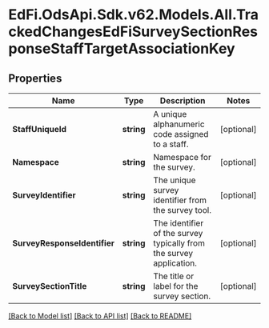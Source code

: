 # EdFi.OdsApi.Sdk.v62.Models.All.TrackedChangesEdFiSurveySectionResponseStaffTargetAssociationKey

## Properties

Name | Type | Description | Notes
------------ | ------------- | ------------- | -------------
**StaffUniqueId** | **string** | A unique alphanumeric code assigned to a staff. | [optional] 
**Namespace** | **string** | Namespace for the survey. | [optional] 
**SurveyIdentifier** | **string** | The unique survey identifier from the survey tool. | [optional] 
**SurveyResponseIdentifier** | **string** | The identifier of the survey typically from the survey application. | [optional] 
**SurveySectionTitle** | **string** | The title or label for the survey section. | [optional] 

[[Back to Model list]](../../README.md#documentation-for-models) [[Back to API list]](../../README.md#documentation-for-api-endpoints) [[Back to README]](../../README.md)

